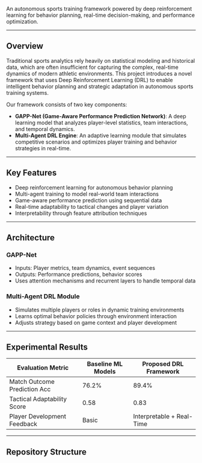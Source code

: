 An autonomous sports training framework powered by deep reinforcement learning for behavior planning, real-time decision-making, and performance optimization.

---

## Overview

Traditional sports analytics rely heavily on statistical modeling and historical data, which are often insufficient for capturing the complex, real-time dynamics of modern athletic environments. This project introduces a novel framework that uses Deep Reinforcement Learning (DRL) to enable intelligent behavior planning and strategic adaptation in autonomous sports training systems.

Our framework consists of two key components:

- **GAPP-Net (Game-Aware Performance Prediction Network)**: A deep learning model that analyzes player-level statistics, team interactions, and temporal dynamics.
- **Multi-Agent DRL Engine**: An adaptive learning module that simulates competitive scenarios and optimizes player training and behavior strategies in real-time.

---

## Key Features

- Deep reinforcement learning for autonomous behavior planning
- Multi-agent training to model real-world team interactions
- Game-aware performance prediction using sequential data
- Real-time adaptability to tactical changes and player variation
- Interpretability through feature attribution techniques

---

## Architecture

### GAPP-Net
- Inputs: Player metrics, team dynamics, event sequences
- Outputs: Performance predictions, behavior scores
- Uses attention mechanisms and recurrent layers to handle temporal data

### Multi-Agent DRL Module
- Simulates multiple players or roles in dynamic training environments
- Learns optimal behavior policies through environment interaction
- Adjusts strategy based on game context and player development

---

## Experimental Results

| Evaluation Metric             | Baseline ML Models | Proposed DRL Framework |
|------------------------------|--------------------|------------------------|
| Match Outcome Prediction Acc | 76.2%              | 89.4%                  |
| Tactical Adaptability Score  | 0.58               | 0.83                   |
| Player Development Feedback  | Basic              | Interpretable + Real-Time |

---

## Repository Structure

